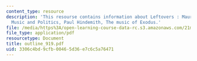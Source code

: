 ```yaml
---
content_type: resource
description: 'This resourse contains information about Leftovers : Maurice Ravel,
  Music and Politics, Paul Hindemith, The music of Exodus.'
file: /media/https%3A/open-learning-course-data-rc.s3.amazonaws.com/21m-262-modern-music-1900-1960-fall-2006/3306c4bd9cfb00465d36e7c6c5a76471_outline_919.pdf
file_type: application/pdf
resourcetype: Document
title: outline_919.pdf
uid: 3306c4bd-9cfb-0046-5d36-e7c6c5a76471
---
```


